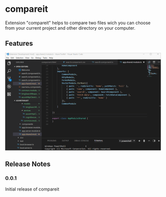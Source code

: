 # compareit

Extension "compareit" helps to compare two files wich you can choose from your current project and other directory on your computer.

## Features

![demo](images/compareit.gif)

## Release Notes

### 0.0.1

Initial release of compareit


